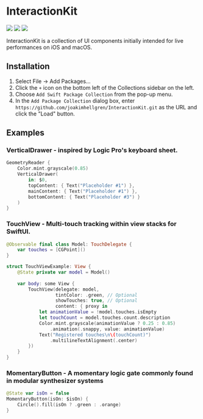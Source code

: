 <h1> InteractionKit</h1>

<p>
    <img src="https://img.shields.io/badge/iOS-17.0+-blue.svg" />
    <img src="https://img.shields.io/badge/macOS-14.0+-orange.svg" />
    <img src="https://img.shields.io/badge/-SwiftUI-red.svg" />
</p>

InteractionKit is a collection of UI components initially intended for live performances on iOS and macOS.

## Installation

1. Select File -> Add Packages...
2. Click the `+` icon on the bottom left of the Collections sidebar on the left.
3. Choose `Add Swift Package Collection` from the pop-up menu.
4. In the `Add Package Collection` dialog box, enter `https://github.com/joakimhellgren/InteractionKit.git` as the URL and click the "Load" button.

## Examples

### VerticalDrawer - inspired by Logic Pro's keyboard sheet. 

```swift
GeometryReader {
    Color.mint.grayscale(0.85)
    VerticalDrawer(
        in: $0,
        topContent: { Text("Placeholder #1") },
        mainContent: { Text("Placeholder #1") },
        bottomContent: { Text("Placeholder #3") }
    )
}
```

### TouchView - Multi-touch tracking within view stacks for SwiftUI.

```swift
@Observable final class Model: TouchDelegate {
    var touches = [CGPoint]()
}

struct TouchViewExample: View {
    @State private var model = Model()
    
    var body: some View {
        TouchView(delegate: model,
                  tintColor: .green, // Optional
                  showTouches: true, // Optional
                  content: { proxy in
            let animationValue = !model.touches.isEmpty
            let touchCount = model.touches.count.description
            Color.mint.grayscale(animationValue ? 0.25 : 0.85)
                .animation(.snappy, value: animationValue)
            Text("Registered touches\n\(touchCount)")
                .multilineTextAlignment(.center)
        })
    }
}
```

### MomentaryButton - A momentary logic gate commonly found in modular synthesizer systems

```swift
@State var isOn = false
MomentaryButton(isOn: $isOn) {
    Circle().fill(isOn ? .green : .orange)
}
``` 
